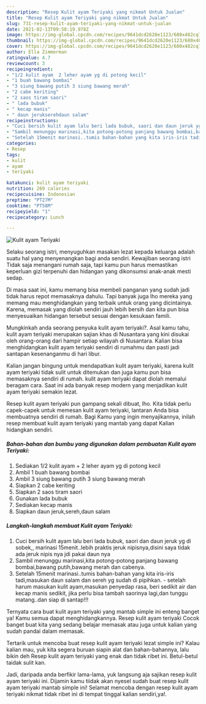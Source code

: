 ```yaml
---
description: "Resep Kulit ayam Teriyaki yang nikmat Untuk Jualan"
title: "Resep Kulit ayam Teriyaki yang nikmat Untuk Jualan"
slug: 731-resep-kulit-ayam-teriyaki-yang-nikmat-untuk-jualan
date: 2021-02-13T09:58:19.978Z
image: https://img-global.cpcdn.com/recipes/9641dcd2620e1123/680x482cq70/kulit-ayam-teriyaki-foto-resep-utama.jpg
thumbnail: https://img-global.cpcdn.com/recipes/9641dcd2620e1123/680x482cq70/kulit-ayam-teriyaki-foto-resep-utama.jpg
cover: https://img-global.cpcdn.com/recipes/9641dcd2620e1123/680x482cq70/kulit-ayam-teriyaki-foto-resep-utama.jpg
author: Ella Zimmerman
ratingvalue: 4.7
reviewcount: 3
recipeingredient:
- "1/2 kulit ayam  2 leher ayam yg di potong kecil"
- "1 buah bawang bombai"
- "3 siung bawang putih 3 siung bawang merah"
- "2 cabe keriting"
- "2 saos tiram saori"
- " lada bubuk"
- " kecap manis"
- " daun jerukserehdaun salam"
recipeinstructions:
- "Cuci bersih kulit ayam lalu beri lada bubuk, saori dan daun jeruk yg di sobek,, marinasi 15menit..lebih praktis jeruk nipisnya,disini saya tidak ada jeruk nipis nya jdi pakai daun nya"
- "Sambil menunggu marinasi,kita potong-potong panjang bawang bombai,bawang putih,bawang merah dan cabenya."
- "Setelah 15menit marinasi..tumis bahan-bahan yang kita iris-iris tadi,masukan daun salam dan sereh yg sudah di pipihkan.  setelah harum masukan kulit ayam,masukan penyedap rasa, beri sedikit air dan kecap manis sedikit, jika perlu bisa tambah saorinya lagi,dan tunggu matang..dan siap di santap!!!"
categories:
- Resep
tags:
- kulit
- ayam
- teriyaki

katakunci: kulit ayam teriyaki 
nutrition: 269 calories
recipecuisine: Indonesian
preptime: "PT27M"
cooktime: "PT58M"
recipeyield: "1"
recipecategory: Lunch

---
```



![Kulit ayam Teriyaki](https://img-global.cpcdn.com/recipes/9641dcd2620e1123/680x482cq70/kulit-ayam-teriyaki-foto-resep-utama.jpg)

Selaku seorang istri, menyuguhkan masakan lezat kepada keluarga adalah suatu hal yang menyenangkan bagi anda sendiri. Kewajiban seorang istri Tidak saja menangani rumah saja, tapi kamu pun harus memastikan keperluan gizi terpenuhi dan hidangan yang dikonsumsi anak-anak mesti sedap.

Di masa  saat ini, kamu memang bisa membeli panganan yang sudah jadi tidak harus repot memasaknya dahulu. Tapi banyak juga lho mereka yang memang mau menghidangkan yang terbaik untuk orang yang dicintainya. Karena, memasak yang diolah sendiri jauh lebih bersih dan kita pun bisa menyesuaikan hidangan tersebut sesuai dengan kesukaan famili. 



Mungkinkah anda seorang penyuka kulit ayam teriyaki?. Asal kamu tahu, kulit ayam teriyaki merupakan sajian khas di Nusantara yang kini disukai oleh orang-orang dari hampir setiap wilayah di Nusantara. Kalian bisa menghidangkan kulit ayam teriyaki sendiri di rumahmu dan pasti jadi santapan kesenanganmu di hari libur.

Kalian jangan bingung untuk mendapatkan kulit ayam teriyaki, karena kulit ayam teriyaki tidak sulit untuk ditemukan dan juga kamu pun bisa memasaknya sendiri di rumah. kulit ayam teriyaki dapat diolah memalui beragam cara. Saat ini ada banyak resep modern yang menjadikan kulit ayam teriyaki semakin lezat.

Resep kulit ayam teriyaki pun gampang sekali dibuat, lho. Kita tidak perlu capek-capek untuk memesan kulit ayam teriyaki, lantaran Anda bisa membuatnya sendiri di rumah. Bagi Kamu yang ingin menyajikannya, inilah resep membuat kulit ayam teriyaki yang mantab yang dapat Kalian hidangkan sendiri.

<!--inarticleads1-->

##### Bahan-bahan dan bumbu yang digunakan dalam pembuatan Kulit ayam Teriyaki:

1. Sediakan 1/2 kulit ayam + 2 leher ayam yg di potong kecil
1. Ambil 1 buah bawang bombai
1. Ambil 3 siung bawang putih 3 siung bawang merah
1. Siapkan 2 cabe keriting
1. Siapkan 2 saos tiram saori
1. Gunakan  lada bubuk
1. Sediakan  kecap manis
1. Siapkan  daun jeruk,sereh,daun salam




<!--inarticleads2-->

##### Langkah-langkah membuat Kulit ayam Teriyaki:

1. Cuci bersih kulit ayam lalu beri lada bubuk, saori dan daun jeruk yg di sobek,, marinasi 15menit..lebih praktis jeruk nipisnya,disini saya tidak ada jeruk nipis nya jdi pakai daun nya
1. Sambil menunggu marinasi,kita potong-potong panjang bawang bombai,bawang putih,bawang merah dan cabenya.
1. Setelah 15menit marinasi..tumis bahan-bahan yang kita iris-iris tadi,masukan daun salam dan sereh yg sudah di pipihkan. -  setelah harum masukan kulit ayam,masukan penyedap rasa, beri sedikit air dan kecap manis sedikit, jika perlu bisa tambah saorinya lagi,dan tunggu matang..dan siap di santap!!!




Ternyata cara buat kulit ayam teriyaki yang mantab simple ini enteng banget ya! Kamu semua dapat menghidangkannya. Resep kulit ayam teriyaki Cocok banget buat kita yang sedang belajar memasak atau juga untuk kalian yang sudah pandai dalam memasak.

Tertarik untuk mencoba buat resep kulit ayam teriyaki lezat simple ini? Kalau kalian mau, yuk kita segera buruan siapin alat dan bahan-bahannya, lalu bikin deh Resep kulit ayam teriyaki yang enak dan tidak ribet ini. Betul-betul taidak sulit kan. 

Jadi, daripada anda berfikir lama-lama, yuk langsung aja sajikan resep kulit ayam teriyaki ini. Dijamin kamu tiidak akan nyesel sudah buat resep kulit ayam teriyaki mantab simple ini! Selamat mencoba dengan resep kulit ayam teriyaki nikmat tidak ribet ini di tempat tinggal kalian sendiri,ya!.

